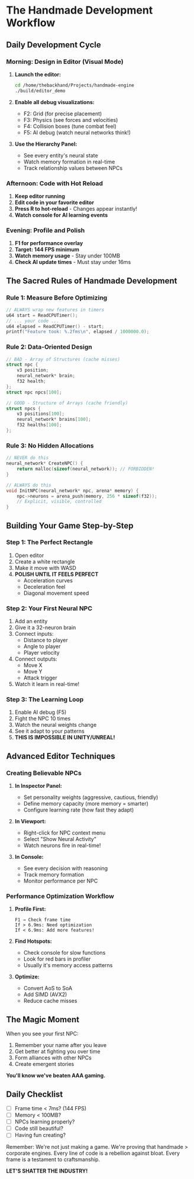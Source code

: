 # The Handmade Development Workflow

## Daily Development Cycle

### Morning: Design in Editor (Visual Mode)
1. **Launch the editor:**
   ```bash
   cd /home/thebackhand/Projects/handmade-engine
   ./build/editor_demo
   ```

2. **Enable all debug visualizations:**
   - F2: Grid (for precise placement)
   - F3: Physics (see forces and velocities)
   - F4: Collision boxes (tune combat feel)
   - F5: AI debug (watch neural networks think!)

3. **Use the Hierarchy Panel:**
   - See every entity's neural state
   - Watch memory formation in real-time
   - Track relationship values between NPCs

### Afternoon: Code with Hot Reload
1. **Keep editor running**
2. **Edit code in your favorite editor**
3. **Press R to hot-reload** - Changes appear instantly!
4. **Watch console for AI learning events**

### Evening: Profile and Polish
1. **F1 for performance overlay**
2. **Target: 144 FPS minimum**
3. **Watch memory usage** - Stay under 100MB
4. **Check AI update times** - Must stay under 16ms

## The Sacred Rules of Handmade Development

### Rule 1: Measure Before Optimizing
```c
// ALWAYS wrap new features in timers
u64 start = ReadCPUTimer();
// ... your code ...
u64 elapsed = ReadCPUTimer() - start;
printf("Feature took: %.2fms\n", elapsed / 1000000.0);
```

### Rule 2: Data-Oriented Design
```c
// BAD - Array of Structures (cache misses)
struct npc {
    v3 position;
    neural_network* brain;
    f32 health;
};
struct npc npcs[100];

// GOOD - Structure of Arrays (cache friendly)
struct npcs {
    v3 positions[100];
    neural_network* brains[100];
    f32 healths[100];
};
```

### Rule 3: No Hidden Allocations
```c
// NEVER do this
neural_network* CreateNPC() {
    return malloc(sizeof(neural_network)); // FORBIDDEN!
}

// ALWAYS do this
void InitNPC(neural_network* npc, arena* memory) {
    npc->neurons = arena_push(memory, 256 * sizeof(f32));
    // Explicit, visible, controlled
}
```

## Building Your Game Step-by-Step

### Step 1: The Perfect Rectangle
1. Open editor
2. Create a white rectangle
3. Make it move with WASD
4. **POLISH UNTIL IT FEELS PERFECT**
   - Acceleration curves
   - Deceleration feel
   - Diagonal movement speed

### Step 2: Your First Neural NPC
1. Add an entity
2. Give it a 32-neuron brain
3. Connect inputs:
   - Distance to player
   - Angle to player
   - Player velocity
4. Connect outputs:
   - Move X
   - Move Y
   - Attack trigger
5. Watch it learn in real-time!

### Step 3: The Learning Loop
1. Enable AI debug (F5)
2. Fight the NPC 10 times
3. Watch the neural weights change
4. See it adapt to your patterns
5. **THIS IS IMPOSSIBLE IN UNITY/UNREAL!**

## Advanced Editor Techniques

### Creating Believable NPCs
1. **In Inspector Panel:**
   - Set personality weights (aggressive, cautious, friendly)
   - Define memory capacity (more memory = smarter)
   - Configure learning rate (how fast they adapt)

2. **In Viewport:**
   - Right-click for NPC context menu
   - Select "Show Neural Activity"
   - Watch neurons fire in real-time!

3. **In Console:**
   - See every decision with reasoning
   - Track memory formation
   - Monitor performance per NPC

### Performance Optimization Workflow
1. **Profile First:**
   ```
   F1 → Check frame time
   If > 6.9ms: Need optimization
   If < 6.9ms: Add more features!
   ```

2. **Find Hotspots:**
   - Check console for slow functions
   - Look for red bars in profiler
   - Usually it's memory access patterns

3. **Optimize:**
   - Convert AoS to SoA
   - Add SIMD (AVX2)
   - Reduce cache misses

## The Magic Moment

When you see your first NPC:
1. Remember your name after you leave
2. Get better at fighting you over time
3. Form alliances with other NPCs
4. Create emergent stories

**You'll know we've beaten AAA gaming.**

## Daily Checklist

- [ ] Frame time < 7ms? (144 FPS)
- [ ] Memory < 100MB?
- [ ] NPCs learning properly?
- [ ] Code still beautiful?
- [ ] Having fun creating?

Remember: We're not just making a game.
We're proving that handmade > corporate engines.
Every line of code is a rebellion against bloat.
Every frame is a testament to craftsmanship.

**LET'S SHATTER THE INDUSTRY!**